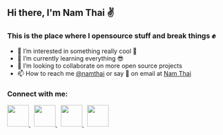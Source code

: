## Hi there, I'm Nam Thai ✌️

### This is the place where I opensource stuff and break things ✊

- 👀 I’m interested in something really cool 🤘
- 🌱 I’m currently learning everything 😎
- 💞️ I’m looking to collaborate on more open source projects
- 📫 How to reach me [@namthai](https://github.com/namthai-dev) or say 👋 on email at [Nam Thai](mailto:nam.thai.dev@outlook.com)


### Connect with me:
<a href="https://www.linkedin.com/in/nam-thai-a1051b235/" target="_blank">
  <img src="https://github.com/gauravghongde/social-icons/blob/master/PNG/Black/LinkedIN_black.png" width=50px>
</a>
&nbsp;
<a href="https://www.facebook.com" target="_blank">
  <img src="https://github.com/gauravghongde/social-icons/blob/master/PNG/Black/Facebook_black.png" width=50px>
</a>
&nbsp;
<a href="mailto:nam.thai.dev@outlook.com" target="_blank">
  <img src="https://github.com/gauravghongde/social-icons/blob/master/PNG/Black/Outlook_black.png" width=50px>
</a>
&nbsp;
<a href="https://namthai.github.io/" target="_blank">
  <img src="https://github.com/gauravghongde/social-icons/blob/master/PNG/Black/Github_black.png" width=50px>
</a>

<!---
namthai-dev/profile is a ✨ special ✨ repository because its `README.md` (this file) appears on your GitHub profile.
You can click the Preview link to take a look at your changes.
--->
